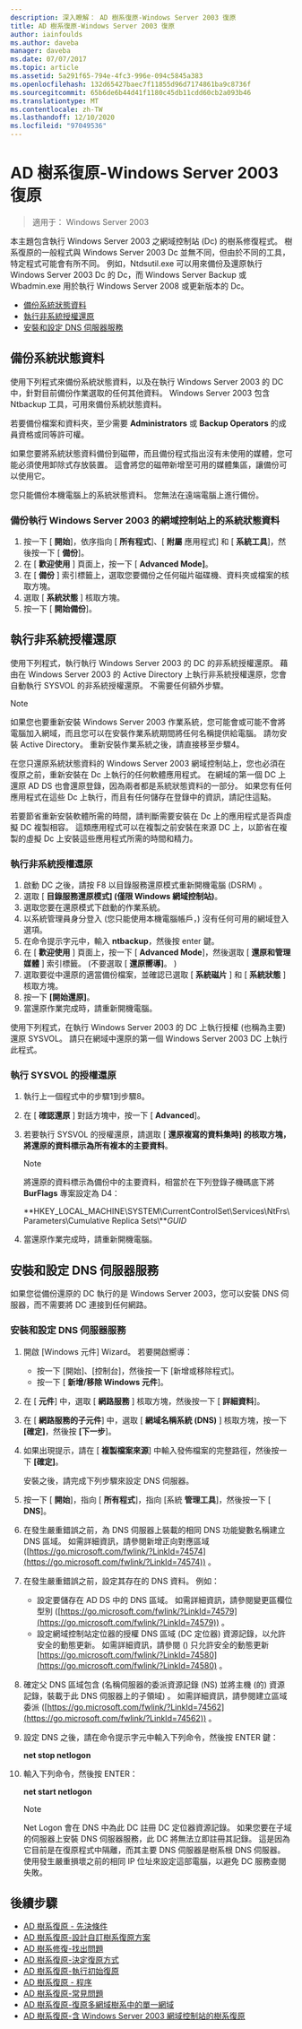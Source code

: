 ```yaml
---
description: 深入瞭解： AD 樹系復原-Windows Server 2003 復原
title: AD 樹系復原-Windows Server 2003 復原
author: iainfoulds
ms.author: daveba
manager: daveba
ms.date: 07/07/2017
ms.topic: article
ms.assetid: 5a291f65-794e-4fc3-996e-094c5845a383
ms.openlocfilehash: 132d65427baec7f11855d96d7174861ba9c8736f
ms.sourcegitcommit: 65b6de6b44d41f1180c45db11cdd60cb2a093b46
ms.translationtype: MT
ms.contentlocale: zh-TW
ms.lasthandoff: 12/10/2020
ms.locfileid: "97049536"
---
```

# <a name="ad-forest-recovery---windows-server-2003-recovery"></a>AD 樹系復原-Windows Server 2003 復原

>適用于： Windows Server 2003

本主題包含執行 Windows Server 2003 之網域控制站 (Dc) 的樹系修復程式。 樹系復原的一般程式與 Windows Server 2003 Dc 並無不同，但由於不同的工具，特定程式可能會有所不同。 例如，Ntdsutil.exe 可以用來備份及還原執行 Windows Server 2003 Dc 的 Dc，而 Windows Server Backup 或 Wbadmin.exe 用於執行 Windows Server 2008 或更新版本的 Dc。

- [備份系統狀態資料](#backing-up-the-system-state-data)
- [執行非系統授權還原](#performing-a-nonauthoritative-restore)
- [安裝和設定 DNS 伺服器服務](#install-and-configure-the-dns-server-service)

## <a name="backing-up-the-system-state-data"></a>備份系統狀態資料
使用下列程式來備份系統狀態資料，以及在執行 Windows Server 2003 的 DC 中，針對目前備份作業選取的任何其他資料。 Windows Server 2003 包含 Ntbackup 工具，可用來備份系統狀態資料。

若要備份檔案和資料夾，至少需要 **Administrators** 或 **Backup Operators** 的成員資格或同等許可權。

如果您要將系統狀態資料備份到磁帶，而且備份程式指出沒有未使用的媒體，您可能必須使用卸除式存放裝置。 這會將您的磁帶新增至可用的媒體集區，讓備份可以使用它。

您只能備份本機電腦上的系統狀態資料。 您無法在遠端電腦上進行備份。

### <a name="to-back-up-the-system-state-data-on-a-domain-controller-that-runs-windows-server-2003"></a>備份執行 Windows Server 2003 的網域控制站上的系統狀態資料

1. 按一下 [ **開始**]，依序指向 [ **所有程式**]、[ **附屬** 應用程式] 和 [ **系統工具**]，然後按一下 [ **備份**]。
2. 在 [ **歡迎使用** ] 頁面上，按一下 [ **Advanced Mode]**。
3. 在 [ **備份** ] 索引標籤上，選取您要備份之任何磁片磁碟機、資料夾或檔案的核取方塊。
4. 選取 [ **系統狀態** ] 核取方塊。
5. 按一下 [ **開始備份**]。

## <a name="performing-a-nonauthoritative-restore"></a>執行非系統授權還原

使用下列程式，執行執行 Windows Server 2003 的 DC 的非系統授權還原。 藉由在 Windows Server 2003 的 Active Directory 上執行非系統授權還原，您會自動執行 SYSVOL 的非系統授權還原。 不需要任何額外步驟。

> [!NOTE]
> 如果您也要重新安裝 Windows Server 2003 作業系統，您可能會或可能不會將電腦加入網域，而且您可以在安裝作業系統期間將任何名稱提供給電腦。 請勿安裝 Active Directory。 重新安裝作業系統之後，請直接移至步驟4。

在您只還原系統狀態資料的 Windows Server 2003 網域控制站上，您也必須在復原之前，重新安裝在 Dc 上執行的任何軟體應用程式。 在網域的第一個 DC 上還原 AD DS 也會還原登錄，因為兩者都是系統狀態資料的一部分。 如果您有任何應用程式在這些 Dc 上執行，而且有任何儲存在登錄中的資訊，請記住這點。

若要節省重新安裝軟體所需的時間，請判斷需要安裝在 Dc 上的應用程式是否與虛擬 DC 複製相容。 這類應用程式可以在複製之前安裝在來源 DC 上，以節省在複製的虛擬 Dc 上安裝這些應用程式所需的時間和精力。

### <a name="to-perform-a-nonauthoritative-restore"></a>執行非系統授權還原

1. 啟動 DC 之後，請按 F8 以目錄服務還原模式重新開機電腦 (DSRM) 。
2. 選取 [ **目錄服務還原模式] (僅限 Windows 網域控制站)**。
3. 選取您要在還原模式下啟動的作業系統。
4. 以系統管理員身分登入 (您只能使用本機電腦帳戶，) 沒有任何可用的網域登入選項。
5. 在命令提示字元中，輸入 **ntbackup**，然後按 enter 鍵。
6. 在 [ **歡迎使用** ] 頁面上，按一下 [ **Advanced Mode**]，然後選取 [ **還原和管理媒體** ] 索引標籤。 (不要選取 [ **還原嚮導]**。 ) 
7. 選取要從中還原的適當備份檔案，並確認已選取 [ **系統磁片** ] 和 [ **系統狀態** ] 核取方塊。
8. 按一下 **[開始還原]**。
9. 當還原作業完成時，請重新開機電腦。

使用下列程式，在執行 Windows Server 2003 的 DC 上執行授權 (也稱為主要) 還原 SYSVOL。 請只在網域中還原的第一個 Windows Server 2003 DC 上執行此程式。

### <a name="to-perform-an-authoritative-restore-of-sysvol"></a>執行 SYSVOL 的授權還原

1. 執行上一個程式中的步驟1到步驟8。
2. 在 [ **確認還原** ] 對話方塊中，按一下 [ **Advanced**]。
3. 若要執行 SYSVOL 的授權還原，請選取 [ **還原複寫的資料集時] 的核取方塊，將還原的資料標示為所有複本的主要資料**。

   > [!NOTE]
   > 將還原的資料標示為備份中的主要資料，相當於在下列登錄子機碼底下將 **BurFlags** 專案設定為 D4：
   >
   > **HKEY_LOCAL_MACHINE\SYSTEM\CurrentControlSet\Services\NtFrs\Parameters\Cumulative Replica Sets\\***GUID*

4. 當還原作業完成時，請重新開機電腦。

## <a name="install-and-configure-the-dns-server-service"></a>安裝和設定 DNS 伺服器服務

如果您從備份還原的 DC 執行的是 Windows Server 2003，您可以安裝 DNS 伺服器，而不需要將 DC 連接到任何網路。

### <a name="to-install-and-configure-the-dns-server-service"></a>安裝和設定 DNS 伺服器服務

1. 開啟 [Windows 元件] Wizard。 若要開啟嚮導：

   - 按一下 [開始]、[控制台]，然後按一下 [新增或移除程式]。
   - 按一下 [ **新增/移除 Windows 元件**]。

2. 在 [ **元件**] 中，選取 [ **網路服務** ] 核取方塊，然後按一下 [ **詳細資料**]。
3. 在 [ **網路服務的子元件**] 中，選取 [ **網域名稱系統 (DNS)** ] 核取方塊，按一下 **[確定]**，然後按 **[下一步**]。
4. 如果出現提示，請在 [ **複製檔案來源**] 中輸入發佈檔案的完整路徑，然後按一下 **[確定]**。

   安裝之後，請完成下列步驟來設定 DNS 伺服器。

5. 按一下 [ **開始**]，指向 [ **所有程式**]，指向 [系統 **管理工具**]，然後按一下 [ **DNS**]。
6. 在發生嚴重錯誤之前，為 DNS 伺服器上裝載的相同 DNS 功能變數名稱建立 DNS 區域。 如需詳細資訊，請參閱新增正向對應區域 ([https://go.microsoft.com/fwlink/?LinkId=74574](https://go.microsoft.com/fwlink/?LinkId=74574)) 。
7. 在發生嚴重錯誤之前，設定其存在的 DNS 資料。 例如：

   - 設定要儲存在 AD DS 中的 DNS 區域。 如需詳細資訊，請參閱變更區欄位型別 ([https://go.microsoft.com/fwlink/?LinkId=74579](https://go.microsoft.com/fwlink/?LinkId=74579)) 。
   - 設定網域控制站定位器的授權 DNS 區域 (DC 定位器) 資源記錄，以允許安全的動態更新。 如需詳細資訊，請參閱 () 只允許安全的動態更新 [https://go.microsoft.com/fwlink/?LinkId=74580](https://go.microsoft.com/fwlink/?LinkId=74580) 。

8. 確定父 DNS 區域包含 (名稱伺服器的委派資源記錄 (NS) 並將主機 (的) 資源記錄，裝載于此 DNS 伺服器上的子領域) 。 如需詳細資訊，請參閱建立區域委派 ([https://go.microsoft.com/fwlink/?LinkId=74562](https://go.microsoft.com/fwlink/?LinkId=74562)) 。
9. 設定 DNS 之後，請在命令提示字元中輸入下列命令，然後按 ENTER 鍵：

   **net stop netlogon**

10. 輸入下列命令，然後按 ENTER：

    **net start netlogon**

    > [!NOTE]
    > Net Logon 會在 DNS 中為此 DC 註冊 DC 定位器資源記錄。 如果您要在子域的伺服器上安裝 DNS 伺服器服務，此 DC 將無法立即註冊其記錄。 這是因為它目前是在復原程式中隔離，而其主要 DNS 伺服器是樹系根 DNS 伺服器。 使用發生嚴重損壞之前的相同 IP 位址來設定這部電腦，以避免 DC 服務查閱失敗。

## <a name="next-steps"></a>後續步驟

- [AD 樹系復原 - 先決條件](AD-Forest-Recovery-Prerequisties.md)
- [AD 樹系復原-設計自訂樹系復原方案](AD-Forest-Recovery-Devising-a-Plan.md)
- [AD 樹系修復-找出問題](AD-Forest-Recovery-Identify-the-Problem.md)
- [AD 樹系復原-決定復原方式](AD-Forest-Recovery-Determine-how-to-Recover.md)
- [AD 樹系復原-執行初始復原](AD-Forest-Recovery-Perform-initial-recovery.md)
- [AD 樹系復原 - 程序](AD-Forest-Recovery-Procedures.md)
- [AD 樹系復原-常見問題](AD-Forest-Recovery-FAQ.md)
- [AD 樹系復原-復原多網域樹系中的單一網域](AD-Forest-Recovery-Single-Domain-in-Multidomain-Recovery.md)
- [AD 樹系復原-含 Windows Server 2003 網域控制站的樹系復原](AD-Forest-Recovery-Windows-Server-2003.md)
